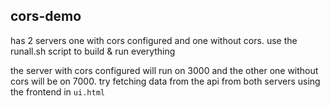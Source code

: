 ## cors-demo


has 2 servers one with cors configured and one without cors. use the runall.sh script to build & run everything

the server with cors configured will run on 3000 and the other one without cors will be on 7000. try fetching data from the api from both servers using the frontend in `ui.html`